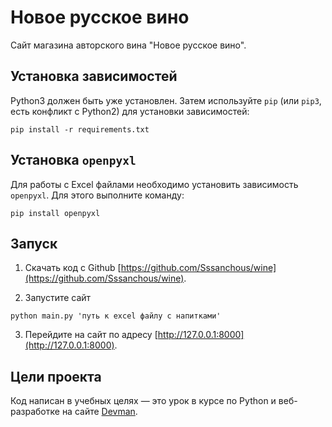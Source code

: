   # Новое русское вино

Сайт магазина авторского вина "Новое русское вино".


## Установка зависимостей
Python3 должен быть уже установлен. 
Затем используйте `pip` (или `pip3`, есть конфликт с Python2) для установки зависимостей:
```
pip install -r requirements.txt
```

## Установка `openpyxl`
Для работы с Excel файлами необходимо установить зависимость `openpyxl`. Для этого выполните команду:
```
pip install openpyxl
```

## Запуск
1. Cкачать код с Github
   [https://github.com/Sssanchous/wine](https://github.com/Sssanchous/wine).

3. Запустите сайт
```
python main.py 'путь к exсel файлу с напитками'
```

3. Перейдите на сайт по адресу
[http://127.0.0.1:8000](http://127.0.0.1:8000).


## Цели проекта

Код написан в учебных целях — это урок в курсе по Python и веб-разработке на сайте [Devman](https://dvmn.org).

